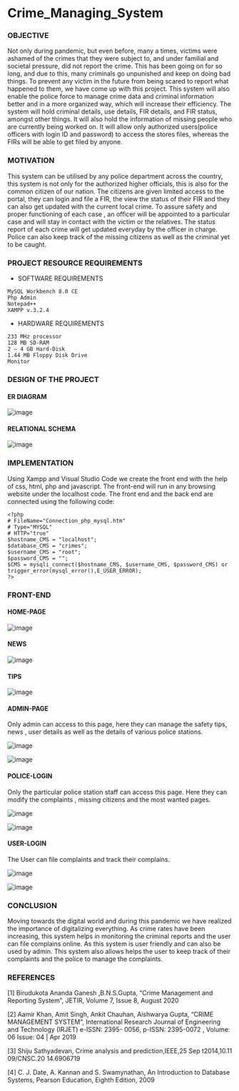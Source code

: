 # Crime_Managing_System

### OBJECTIVE

Not only during pandemic, but even before, many a times, victims were ashamed of the crimes that they were subject to, and under familial and societal pressure, did not report the crime. This has been going on for so long, and due to this, many criminals go unpunished and keep on doing bad things. To prevent any victim in the future from being scared to report what happened to them, we have come up with this project. This system will also enable the police force to manage crime data and criminal information better and in a more organized way, which will increase their efficiency. The system will hold criminal details, use details, FIR details, and FIR status, amongst other things. It will also hold the information of missing people who are currently being worked on. It will allow only authorized users(police officers with login ID and password) to access the stores files, whereas the FIRs will be able to get filed by anyone.

### MOTIVATION

This system can be utilised by any police department across the country, this system is not only for the authorized higher officials, this is also for the common citizen of our nation. The citizens are given limited access to the portal, they can login and file a FIR, the view the status of their FIR and they can also get updated with the current local crime. To assure safety and proper functioning of each case , an officer will be appointed to a particular case and will stay in contact with the victim or the relatives. The status report of each crime will get updated everyday by the officer in charge. Police can also keep track of the missing citizens as well as the criminal yet to be caught.

### PROJECT RESOURCE REQUIREMENTS

+ SOFTWARE REQUIREMENTS
```
MySQL Workbench 8.0 CE
Php Admin
Notepad++
XAMPP v.3.2.4
```
+ HARDWARE REQUIREMENTS
```
233 MHz processor
128 MB SD-RAM
2 – 4 GB Hard-Disk
1.44 MB Floppy Disk Drive
Monitor
```

### DESIGN OF THE PROJECT

#### ER DIAGRAM
![image](https://github.com/esha-j/Crime_Managing_System/assets/88835998/f7b030dd-b135-4592-807d-a797a7fef6b6)


#### RELATIONAL SCHEMA
![image](https://github.com/esha-j/Crime_Managing_System/assets/88835998/d4069528-9b98-41af-8394-c6f1c5a1a720)



### IMPLEMENTATION

Using Xampp and Visual Studio Code we create the front end with the help of css, html, php and javascript. The front-end will run in any browsing website under the localhost code. The front end and the back end are connected using the following code:
```
<?php
# FileName="Connection_php_mysql.htm"
# Type="MYSQL"
# HTTP="true"
$hostname_CMS = "localhost";
$database_CMS = "crimes";
$username_CMS = "root";
$password_CMS = "";
$CMS = mysqli_connect($hostname_CMS, $username_CMS, $password_CMS) or trigger_error(mysql_error(),E_USER_ERROR); 
?>

```

### FRONT-END

#### HOME-PAGE
![image](https://github.com/esha-j/Crime_Managing_System/assets/88835998/c3dbc398-514f-4048-96db-cd88c25ca83d)

#### NEWS
![image](https://github.com/esha-j/Crime_Managing_System/assets/88835998/94cb229b-7ca8-4e4e-9dc7-7178f72f49b9)

#### TIPS
![image](https://github.com/esha-j/Crime_Managing_System/assets/88835998/0b757926-9f0e-4544-ad9e-6cecad0efa46)

#### ADMIN-PAGE
Only admin can access to this page, here they can manage the safety tips, news , user details as well as the details of various police stations.

![image](https://github.com/esha-j/Crime_Managing_System/assets/88835998/63460ddf-b1e2-4385-bcff-335958f2684c)

![image](https://github.com/esha-j/Crime_Managing_System/assets/88835998/7db19db9-4697-4765-8a1d-3da06d2bbc3e)


#### POLICE-LOGIN
Only the particular police station staff can access this page. Here they can modify the complaints , missing citizens and the most wanted pages.

![image](https://github.com/esha-j/Crime_Managing_System/assets/88835998/f80dbf54-cb4d-4dee-af78-fe287a1efc94)

![image](https://github.com/esha-j/Crime_Managing_System/assets/88835998/0cd57489-cfde-4a74-a785-4785ff5bb74d)

#### USER-LOGIN
The User can file complaints and track their complains.

![image](https://github.com/esha-j/Crime_Managing_System/assets/88835998/861b51b0-b2ed-48f7-8820-bcbbd073a255)

![image](https://github.com/esha-j/Crime_Managing_System/assets/88835998/fa9c2449-2dc7-4339-9fb0-a52b16078ad5)

### CONCLUSION

Moving towards the digital world and during this pandemic we have realized the importance of digitalizing everything. As crime rates have been increasing, this system helps in monitoring the criminal reports and the user can file complains online. As this system is user friendly and can also be used by admin. This system also allows helps the user to keep track of their complaints and the police to manage the complaints.

### REFERENCES 

[1] Birudukota Ananda Ganesh ,B.N.S.Gupta, “Crime Management and Reporting System”, JETIR, Volume 7, Issue 8, August 2020 

[2] Aamir Khan, Amit Singh, Ankit Chauhan, Aishwarya Gupta, “CRIME MANAGEMENT SYSTEM”, International Research Journal of Engineering and Technology (IRJET) e-ISSN: 2395- 0056, p-ISSN: 2395-0072 , Volume: 06 Issue: 04 | Apr 2019 

[3] Shiju Sathyadevan, Crime analysis and prediction,IEEE,25 Sep t2014,10.11 09/CNSC.20 14.6906719

[4] C. J. Date, A. Kannan and S. Swamynathan, An Introduction to Database Systems, Pearson Education, Eighth Edition, 2009






